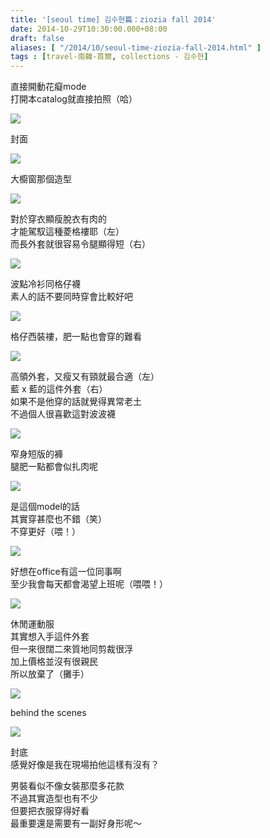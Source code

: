 ```yaml
---
title: '[seoul time] 김수현篇：ziozia fall 2014'
date: 2014-10-29T10:30:00.000+08:00
draft: false
aliases: [ "/2014/10/seoul-time-ziozia-fall-2014.html" ]
tags : [travel-南韓-首爾, collections - 김수현]
---
```


直接開動花癡mode  
打開本catalog就直接拍照（哈）  

![](/images/seoulkshziozia14a.jpg)

封面  

![](/images/seoulkshziozia14b.jpg)

大櫥窗那個造型  

![](/images/seoulkshziozia14c.jpg)

對於穿衣顯瘦脫衣有肉的  
才能駕馭這種菱格褸耶（左）  
而長外套就很容易令腿顯得短（右）  

![](/images/seoulkshziozia14d.jpg)

波點冷衫同格仔襪  
素人的話不要同時穿會比較好吧  

![](/images/seoulkshziozia14e.jpg)

格仔西裝褸，肥一點也會穿的難看  

![](/images/seoulkshziozia14f.jpg)

高領外套，又瘦又有頸就最合適（左）  
藍 x 藍的這件外套（右）  
如果不是他穿的話就覺得異常老土  
不過個人很喜歡這對波波襪  

![](/images/seoulkshziozia14g.jpg)

窄身短版的褲  
腿肥一點都會似扎肉呢  

![](/images/seoulkshziozia14h.jpg)

是這個model的話  
其實穿甚麼也不錯（笑）  
不穿更好（喂！）  

![](/images/seoulkshziozia14.jpg)

好想在office有這一位同事啊  
至少我會每天都會渴望上班呢（喂喂！）  

![](/images/seoulkshziozia14i.jpg)

休閒運動服  
其實想入手這件外套  
但一來很闊二來質地同剪裁很浮  
加上價格並沒有很親民  
所以放棄了（攤手）  

![](/images/seoulkshziozia14j.jpg)

behind the scenes  

![](/images/seoulkshziozia14k.jpg)

封底  
感覺好像是我在現場拍他這樣有沒有？  
  
男裝看似不像女裝那麼多花款  
不過其實造型也有不少  
但要把衣服穿得好看  
最重要還是需要有一副好身形呢～
